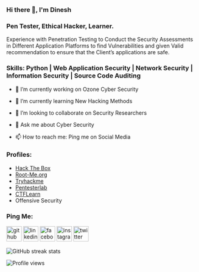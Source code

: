 ### Hi there 👋, I'm Dinesh

### Pen Tester, Ethical Hacker, Learner.

Experience with Penetration Testing to Conduct the Security Assessments in Different Application Platforms to find Vulnerabilities and given Valid recommendation to ensure that the Client’s applications are safe.

### Skills: Python | Web Application Security | Network Security | Information Security | Source Code Auditing

- 🔭 I’m currently working on Ozone Cyber Security 

- 🌱 I’m currently learning New Hacking Methods 

- 👯 I’m looking to collaborate on Security Researchers 

- 💬 Ask me about Cyber Security 

- 📫 How to reach me: Ping me on Social Media

### Profiles: 
* [Hack The Box](https://app.hackthebox.eu/profile/67477)  
* [Root-Me.org](https://www.root-me.org/8u5y_833)
* [Tryhackme](https://tryhackme.com/p/BusyBee)
* [Pentesterlab](https://pentesterlab.com/profile/0xBusyBee)
* [CTFLearn](https://ctflearn.com/user/0xBusyBee)
* Offensive Security 


### Ping Me:
[<img src='https://cdn.jsdelivr.net/npm/simple-icons@3.0.1/icons/github.svg' alt='github' height='40'>](https://github.com/vgdinesh)  [<img src='https://cdn.jsdelivr.net/npm/simple-icons@3.0.1/icons/linkedin.svg' alt='linkedin' height='40'>](https://www.linkedin.com/in/dineshvgofficial/)  [<img src='https://cdn.jsdelivr.net/npm/simple-icons@3.0.1/icons/facebook.svg' alt='facebook' height='40'>](https://www.facebook.com/dineshvgofficial)  [<img src='https://cdn.jsdelivr.net/npm/simple-icons@3.0.1/icons/instagram.svg' alt='instagram' height='40'>](https://www.instagram.com/dineshvgofficial/)  [<img src='https://cdn.jsdelivr.net/npm/simple-icons@3.0.1/icons/twitter.svg' alt='twitter' height='40'>](https://twitter.com/dineshvgofficia)  



![GitHub streak stats](https://github-readme-streak-stats.herokuapp.com/?user=vgdinesh)  

![Profile views](https://gpvc.arturio.dev/vgdinesh)  
